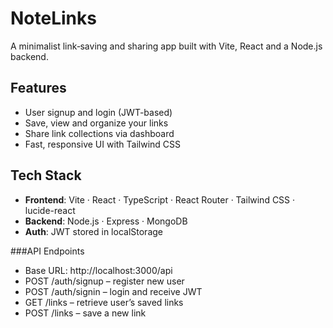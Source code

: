 # NoteLinks

A minimalist link‑saving and sharing app built with Vite, React and a Node.js backend.

## Features

- User signup and login (JWT-based)  
- Save, view and organize your links  
- Share link collections via dashboard  
- Fast, responsive UI with Tailwind CSS  

## Tech Stack

- **Frontend**: Vite · React · TypeScript · React Router · Tailwind CSS · lucide-react  
- **Backend**: Node.js · Express · MongoDB  
- **Auth**: JWT stored in localStorage


###API Endpoints

- Base URL: http://localhost:3000/api
- POST /auth/signup – register new user
- POST /auth/signin – login and receive JWT
- GET /links – retrieve user’s saved links
- POST /links – save a new link


